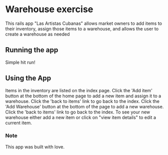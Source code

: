# Warehouse exercise
 This rails app "Las Artistas Cubanas" allows market owners to add items to their 
 inventory, assign those items to a warehouse, and allows the user to create a 
 warehouse as needed

## Running the app

Simple hit run! 

## Using the App

Items in the inventory are listed on the index page. Click the 'Add item' button at the bottom of the home page to add a new item and assign it to a warehouse. Click the 'back to items' link to go back to the index. Click the 'Add Warehouse' button at the bottom of the page to add a new warehouse. Click the 'back to items' link to go back to the index. To see your new warehouse either add a new item or click on "view item details" to edit a current item. 

### Note
This app was built with love. 
